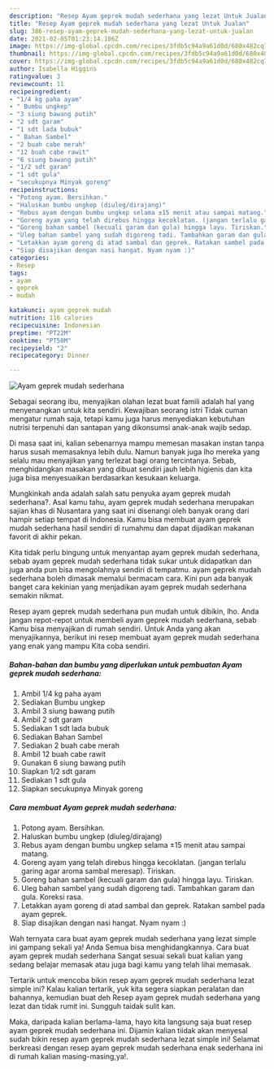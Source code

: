 ```yaml
---
description: "Resep Ayam geprek mudah sederhana yang lezat Untuk Jualan"
title: "Resep Ayam geprek mudah sederhana yang lezat Untuk Jualan"
slug: 386-resep-ayam-geprek-mudah-sederhana-yang-lezat-untuk-jualan
date: 2021-02-05T01:23:14.106Z
image: https://img-global.cpcdn.com/recipes/3fdb5c94a9a61d0d/680x482cq70/ayam-geprek-mudah-sederhana-foto-resep-utama.jpg
thumbnail: https://img-global.cpcdn.com/recipes/3fdb5c94a9a61d0d/680x482cq70/ayam-geprek-mudah-sederhana-foto-resep-utama.jpg
cover: https://img-global.cpcdn.com/recipes/3fdb5c94a9a61d0d/680x482cq70/ayam-geprek-mudah-sederhana-foto-resep-utama.jpg
author: Isabella Higgins
ratingvalue: 3
reviewcount: 11
recipeingredient:
- "1/4 kg paha ayam"
- " Bumbu ungkep"
- "3 siung bawang putih"
- "2 sdt garam"
- "1 sdt lada bubuk"
- " Bahan Sambel"
- "2 buah cabe merah"
- "12 buah cabe rawit"
- "6 siung bawang putih"
- "1/2 sdt garam"
- "1 sdt gula"
- "secukupnya Minyak goreng"
recipeinstructions:
- "Potong ayam. Bersihkan."
- "Haluskan bumbu ungkep (diuleg/dirajang)"
- "Rebus ayam dengan bumbu ungkep selama ±15 menit atau sampai matang."
- "Goreng ayam yang telah direbus hingga kecoklatan. (jangan terlalu garing agar aroma sambal meresap). Tiriskan."
- "Goreng bahan sambel (kecuali garam dan gula) hingga layu. Tiriskan."
- "Uleg bahan sambel yang sudah digoreng tadi. Tambahkan garam dan gula. Koreksi rasa."
- "Letakkan ayam goreng di atad sambal dan geprek. Ratakan sambel pada ayam geprek."
- "Siap disajikan dengan nasi hangat. Nyam nyam :)"
categories:
- Resep
tags:
- ayam
- geprek
- mudah

katakunci: ayam geprek mudah 
nutrition: 116 calories
recipecuisine: Indonesian
preptime: "PT22M"
cooktime: "PT50M"
recipeyield: "2"
recipecategory: Dinner

---
```



![Ayam geprek mudah sederhana](https://img-global.cpcdn.com/recipes/3fdb5c94a9a61d0d/680x482cq70/ayam-geprek-mudah-sederhana-foto-resep-utama.jpg)

Sebagai seorang ibu, menyajikan olahan lezat buat famili adalah hal yang menyenangkan untuk kita sendiri. Kewajiban seorang istri Tidak cuman mengatur rumah saja, tetapi kamu juga harus menyediakan kebutuhan nutrisi terpenuhi dan santapan yang dikonsumsi anak-anak wajib sedap.

Di masa  saat ini, kalian sebenarnya mampu memesan masakan instan tanpa harus susah memasaknya lebih dulu. Namun banyak juga lho mereka yang selalu mau menyajikan yang terlezat bagi orang tercintanya. Sebab, menghidangkan masakan yang dibuat sendiri jauh lebih higienis dan kita juga bisa menyesuaikan berdasarkan kesukaan keluarga. 



Mungkinkah anda adalah salah satu penyuka ayam geprek mudah sederhana?. Asal kamu tahu, ayam geprek mudah sederhana merupakan sajian khas di Nusantara yang saat ini disenangi oleh banyak orang dari hampir setiap tempat di Indonesia. Kamu bisa membuat ayam geprek mudah sederhana hasil sendiri di rumahmu dan dapat dijadikan makanan favorit di akhir pekan.

Kita tidak perlu bingung untuk menyantap ayam geprek mudah sederhana, sebab ayam geprek mudah sederhana tidak sukar untuk didapatkan dan juga anda pun bisa mengolahnya sendiri di tempatmu. ayam geprek mudah sederhana boleh dimasak memalui bermacam cara. Kini pun ada banyak banget cara kekinian yang menjadikan ayam geprek mudah sederhana semakin nikmat.

Resep ayam geprek mudah sederhana pun mudah untuk dibikin, lho. Anda jangan repot-repot untuk membeli ayam geprek mudah sederhana, sebab Kamu bisa menyajikan di rumah sendiri. Untuk Anda yang akan menyajikannya, berikut ini resep membuat ayam geprek mudah sederhana yang enak yang mampu Kita coba sendiri.

<!--inarticleads1-->

##### Bahan-bahan dan bumbu yang diperlukan untuk pembuatan Ayam geprek mudah sederhana:

1. Ambil 1/4 kg paha ayam
1. Sediakan  Bumbu ungkep
1. Ambil 3 siung bawang putih
1. Ambil 2 sdt garam
1. Sediakan 1 sdt lada bubuk
1. Sediakan  Bahan Sambel
1. Sediakan 2 buah cabe merah
1. Ambil 12 buah cabe rawit
1. Gunakan 6 siung bawang putih
1. Siapkan 1/2 sdt garam
1. Sediakan 1 sdt gula
1. Siapkan secukupnya Minyak goreng




<!--inarticleads2-->

##### Cara membuat Ayam geprek mudah sederhana:

1. Potong ayam. Bersihkan.
1. Haluskan bumbu ungkep (diuleg/dirajang)
1. Rebus ayam dengan bumbu ungkep selama ±15 menit atau sampai matang.
1. Goreng ayam yang telah direbus hingga kecoklatan. (jangan terlalu garing agar aroma sambal meresap). Tiriskan.
1. Goreng bahan sambel (kecuali garam dan gula) hingga layu. Tiriskan.
1. Uleg bahan sambel yang sudah digoreng tadi. Tambahkan garam dan gula. Koreksi rasa.
1. Letakkan ayam goreng di atad sambal dan geprek. Ratakan sambel pada ayam geprek.
1. Siap disajikan dengan nasi hangat. Nyam nyam :)




Wah ternyata cara buat ayam geprek mudah sederhana yang lezat simple ini gampang sekali ya! Anda Semua bisa menghidangkannya. Cara buat ayam geprek mudah sederhana Sangat sesuai sekali buat kalian yang sedang belajar memasak atau juga bagi kamu yang telah lihai memasak.

Tertarik untuk mencoba bikin resep ayam geprek mudah sederhana lezat simple ini? Kalau kalian tertarik, yuk kita segera siapkan peralatan dan bahannya, kemudian buat deh Resep ayam geprek mudah sederhana yang lezat dan tidak rumit ini. Sungguh taidak sulit kan. 

Maka, daripada kalian berlama-lama, hayo kita langsung saja buat resep ayam geprek mudah sederhana ini. Dijamin kalian tiidak akan menyesal sudah bikin resep ayam geprek mudah sederhana lezat simple ini! Selamat berkreasi dengan resep ayam geprek mudah sederhana enak sederhana ini di rumah kalian masing-masing,ya!.

